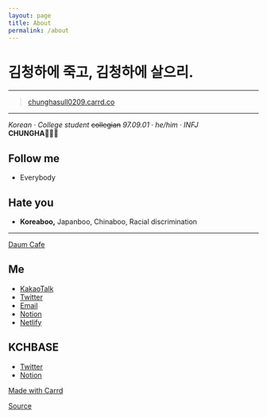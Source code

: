 ```yaml
---
layout: page
title: About
permalink: /about
---
```


# 김청하에 죽고, 김청하에 살으리.
---
> [chunghasull0209.carrd.co](https://chunghasull0209.carrd.co)
---
_Korean · College student_ 
~~collegian~~
_97.09.01 · he/him · INFJ_  
**CHUNGHA💚💙💜**

## Follow me
- Everybody

## Hate you
- **Koreaboo,** Japanboo, Chinaboo, Racial discrimination

* * *
[Daum Cafe](https://cafe.daum.net/MNH-Chungha)

## Me
*   [KakaoTalk](https://open.kakao.com/me/chunghasull0209/)
*   [Twitter](http://twitter.com/chunghasull0209/)
*   [Email](mailto:202262612@live.wsi.ac.kr)
*   [Notion](https://www.notion.so/chunghasull/)
*   [Netlify](https://chunghasull.netlify.app/)

## KCHBASE
*   [Twitter](https://twitter.com/KCHBASE/)
*   [Notion](https://pickled-weaver-3e0.notion.site/Share-47847a00683c4058b33b6e331c08d4a9/)


[Made with Carrd](https://carrd.co/build?ref=auto)

[Source](https://chunghasull0209.carrd.co/)